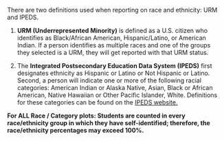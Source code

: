 There are two definitions used when reporting on race and ethnicity: URM and IPEDS. 

1. **URM (Underrepresented Minority)** is defined as a U.S. citizen who identifies as Black/African American, Hispanic/Latino, or American Indian. If a person identifies as multiple races and one of the groups they selected is a URM, they will get reported with that URM status.

2. The **Integrated Postsecondary Education Data System (IPEDS)** first designates ethnicity as Hispanic or Latino or Not Hispanic or Latino. Second, a person will indicate one or more of the following racial categories: American Indian or Alaska Native, Asian, Black or African American, Native Hawaiian or Other Pacific Islander, White. Definitions for these categories can be found on the <a href="https://nces.ed.gov/ipeds/report-your-data/race-ethnicity-definitions" target="_blank">IPEDS website.</a>

**For ALL Race / Category plots: Students are counted in every race/ethnicity group in which they have self-identified; therefore, the race/ethnicity percentages may exceed 100%.**


